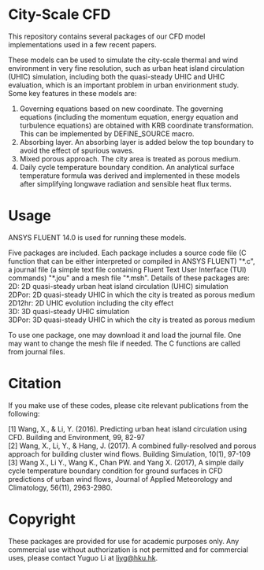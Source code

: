 City-Scale CFD
===
This repository contains several packages of our CFD model implementations used in a few recent papers.

These models can be used to simulate the city-scale thermal and wind environment in very fine resolution, such as urban heat island circulation (UHIC) simulation, including both the quasi-steady UHIC and UHIC evaluation, which is an important problem in urban envirionment study. Some key features in these models are:
1)	Governing equations based on new coordinate.
The governing equations (including the momentum equation, energy equation and turbulence equations) are obtained with KRB coordinate transformation. This can be implemented by DEFINE_SOURCE macro.
2)	Absorbing layer.
An absorbing layer is added below the top boundary to avoid the effect of spurious waves.
3)	Mixed porous approach.
The city area is treated as porous medium.
4)	Daily cycle temperature boundary condition.
An analytical surface temperature formula was derived and implemented in these models after simplifying longwave radiation and sensible heat flux terms.

Usage
===
ANSYS FLUENT 14.0 is used for running these models.

Five packages are included. Each package includes a source code file (C function that can be either interpreted or compiled in ANSYS FLUENT) "\*.c", a journal file (a simple text file containing Fluent Text User Interface (TUI) commands) "\*.jou" and a mesh file "\*.msh". Details of these packages are:<br>
  2D: 2D quasi-steady urban heat island circulation (UHIC) simulation<br>
  2DPor: 2D quasi-steady UHIC in which the city is treated as porous medium<br>
  2D12hr: 2D UHIC evolution including the city effect<br>
  3D: 3D quasi-steady UHIC simulation<br>
  3DPor: 3D quasi-steady UHIC in which the city is treated as porous medium

To use one package, one may download it and load the journal file. One may want to change the mesh file if needed. The C functions are called from journal files.  

Citation
===
If you make use of these codes, please cite relevant publications from the following:

  [1] Wang, X., & Li, Y. (2016). Predicting urban heat island circulation using CFD. Building and Environment, 99, 82-97<br>
  [2] Wang, X., Li, Y., & Hang, J. (2017). A combined fully-resolved and porous approach for building cluster wind flows. Building Simulation, 10(1), 97-109<br>
  [3] Wang X., Li Y., Wang K., Chan PW. and Yang X. (2017), A simple daily cycle temperature boundary condition for ground surfaces in CFD predictions of urban wind flows, Journal of Applied Meteorology and Climatology, 56(11), 2963-2980.

Copyright
===
These packages are provided for use for academic purposes only. Any commercial use without authorization is not permitted and for commercial uses, please contact Yuguo Li at liyg@hku.hk.
